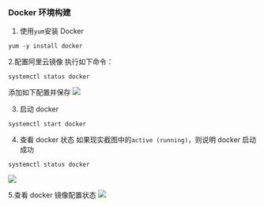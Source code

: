 ### Docker 环境构建

1. 使用`yum`安装 Docker

```shell
yum -y install docker
```

2.配置阿里云镜像
执行如下命令：

```shell
systemctl status docker
```

添加如下配置并保存
![](https://github.com/LiamLin07/make-environment/img/linux/docker_aliyun.png)

3. 启动 docker

```shell
systemctl start docker
```

4. 查看 docker 状态
   如果现实截图中的`active (running)`，则说明 docker 启动成功

```shell
systemctl status docker
```

![](https://github.com/LiamLin07/make-environment/img/linux/docker_info.png)

5.查看 docker 镜像配置状态
![](https://github.com/LiamLin07/make-environment/img/linux/docker_status.png)
